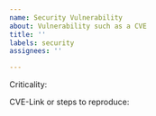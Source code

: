 ```yaml
---
name: Security Vulnerability
about: Vulnerability such as a CVE
title: ''
labels: security
assignees: ''

---
```


Criticality:

CVE-Link or steps to reproduce:
